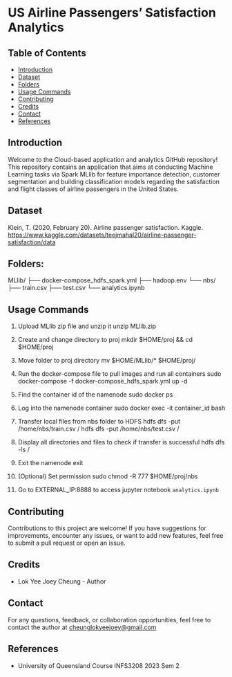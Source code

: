 # US Airline Passengers’ Satisfaction Analytics

## Table of Contents

- [Introduction](#introduction)
- [Dataset](#dataset)
- [Folders](#folder)
- [Usage Commands](#usage-commands)
- [Contributing](#contributing)
- [Credits](#credits)
- [Contact](#contact)
- [References](#references)

## Introduction

Welcome to the Cloud-based application and analytics GitHub repository! This repository contains an application that aims at conducting Machine Learning tasks via Spark MLlib for feature importance detection, customer segmentation and building classification models regarding the satisfaction and flight classes of airline passengers in the United States. 

## Dataset

Klein, T. (2020, February 20). Airline passenger satisfaction. Kaggle. https://www.kaggle.com/datasets/teejmahal20/airline-passenger-satisfaction/data 

## Folders: 

MLlib/
├── docker-compose_hdfs_spark.yml
├── hadoop.env
└── nbs/
    ├── train.csv
    ├── test.csv
    └── analytics.ipynb
    
## Usage Commands 

1. Upload MLlib zip file and unzip it 
unzip MLlib.zip

2. Create and change directory to proj 
mkdir $HOME/proj && cd $HOME/proj

3. Move folder to proj directory
mv $HOME/MLlib/* $HOME/proj/


4. Run the docker-compose file to pull images and run all containers
sudo docker-compose -f docker-compose_hdfs_spark.yml up -d


5. Find the container id of the namenode
sudo docker ps


6. Log into the namenode container 
sudo docker exec -it container_id bash


7. Transfer local files from nbs folder to HDFS
hdfs dfs -put /home/nbs/train.csv /
hdfs dfs -put /home/nbs/test.csv /


8. Display all directories and files to check if transfer is successful 
hdfs dfs -ls /


9. Exit the namenode 
exit


10. (Optional) Set permission 
sudo chmod -R 777 $HOME/proj/nbs

11. Go to EXTERNAL_IP:8888 to access jupyter notebook `analytics.ipynb`

## Contributing

Contributions to this project are welcome! If you have suggestions for improvements, encounter any issues, or want to add new features, feel free to submit a pull request or open an issue.

## Credits

- Lok Yee Joey Cheung - Author

## Contact

For any questions, feedback, or collaboration opportunities, feel free to contact the author at cheunglokyeejoey@gmail.com

## References

- University of Queensland Course INFS3208 2023 Sem 2
